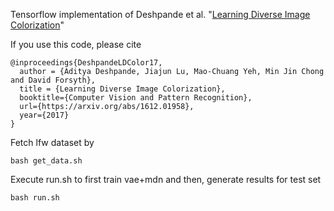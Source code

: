 Tensorflow implementation of Deshpande et al. "[Learning Diverse Image Colorization](https://arxiv.org/abs/1612.01958)"                 
                                                                                                    
If you use this code, please cite                                                                   
                                                                                                    
```
@inproceedings{DeshpandeLDColor17,                                                                  
  author = {Aditya Deshpande, Jiajun Lu, Mao-Chuang Yeh, Min Jin Chong and David Forsyth},          
  title = {Learning Diverse Image Colorization},                                                    
  booktitle={Computer Vision and Pattern Recognition},                                              
  url={https://arxiv.org/abs/1612.01958},                                                           
  year={2017}                                                                                       
} 
```

Fetch lfw dataset by

```
bash get_data.sh
```

Execute run.sh to first train vae+mdn and then, generate results for test set

```
bash run.sh
```
